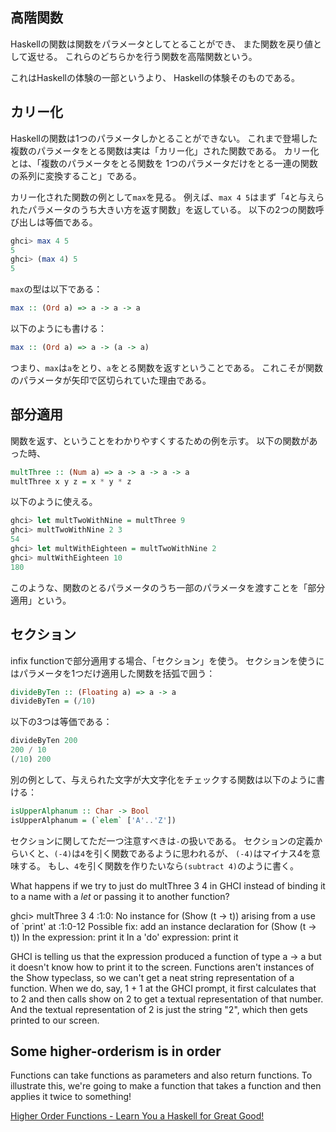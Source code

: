 ## 高階関数
Haskellの関数は関数をパラメータとしてとることができ、
また関数を戻り値として返せる。
これらのどちらかを行う関数を高階関数という。

これはHaskellの体験の一部というより、
Haskellの体験そのものである。

## カリー化
Haskellの関数は1つのパラメータしかとることができない。
これまで登場した複数のパラメータをとる関数は実は「カリー化」された関数である。
カリー化とは、「複数のパラメータをとる関数を
1つのパラメータだけをとる一連の関数の系列に変換すること」である。

カリー化された関数の例として`max`を見る。
例えば、`max 4 5`はまず「`4`と与えられたパラメータのうち大きい方を返す関数」を返している。
以下の2つの関数呼び出しは等価である。
```haskell
ghci> max 4 5
5
ghci> (max 4) 5
5
```

`max`の型は以下である：
```haskell
max :: (Ord a) => a -> a -> a
```
以下のようにも書ける：
```haskell
max :: (Ord a) => a -> (a -> a)
```
つまり、`max`は`a`をとり、`a`をとる関数を返すということである。
これこそが関数のパラメータが矢印で区切られていた理由である。

## 部分適用
関数を返す、ということをわかりやすくするための例を示す。
以下の関数があった時、
```haskell
multThree :: (Num a) => a -> a -> a -> a
multThree x y z = x * y * z
```
以下のように使える。
```haskell
ghci> let multTwoWithNine = multThree 9
ghci> multTwoWithNine 2 3
54
ghci> let multWithEighteen = multTwoWithNine 2
ghci> multWithEighteen 10
180
```
このような、関数のとるパラメータのうち一部のパラメータを渡すことを「部分適用」という。

## セクション
infix functionで部分適用する場合、「セクション」を使う。
セクションを使うにはパラメータを1つだけ適用した関数を括弧で囲う：
```haskell
divideByTen :: (Floating a) => a -> a
divideByTen = (/10)
```
以下の3つは等価である：
```haskell
divideByTen 200
200 / 10
(/10) 200
```

別の例として、与えられた文字が大文字化をチェックする関数は以下のように書ける：
```haskell
isUpperAlphanum :: Char -> Bool
isUpperAlphanum = (`elem` ['A'..'Z'])
```

セクションに関してただ一つ注意すべきは`-`の扱いである。
セクションの定義からいくと、`(-4)`は`4`を引く関数であるように思われるが、
`(-4)`はマイナス4を意味する。
もし、`4`を引く関数を作りたいなら`(subtract 4)`のように書く。

What happens if we try to just do multThree 3 4 in GHCI instead of binding it to a name with a _let_ or passing it to another function?

ghci> multThree 3 4
<interactive>:1:0:
    No instance for (Show (t -> t))
      arising from a use of `print' at <interactive>:1:0-12
    Possible fix: add an instance declaration for (Show (t -> t))
    In the expression: print it
    In a 'do' expression: print it

GHCI is telling us that the expression produced a function of type a -> a but it doesn't know how to print it to the screen. Functions aren't instances of the Show typeclass, so we can't get a neat string representation of a function. When we do, say, 1 + 1 at the GHCI prompt, it first calculates that to 2 and then calls show on 2 to get a textual representation of that number. And the textual representation of 2 is just the string "2", which then gets printed to our screen.

## Some higher-orderism is in order

Functions can take functions as parameters and also return functions. To illustrate this, we're going to make a function that takes a function and then applies it twice to something!

[Higher Order Functions - Learn You a Haskell for Great Good!](https://learnyouahaskell.com/higher-order-functions)
